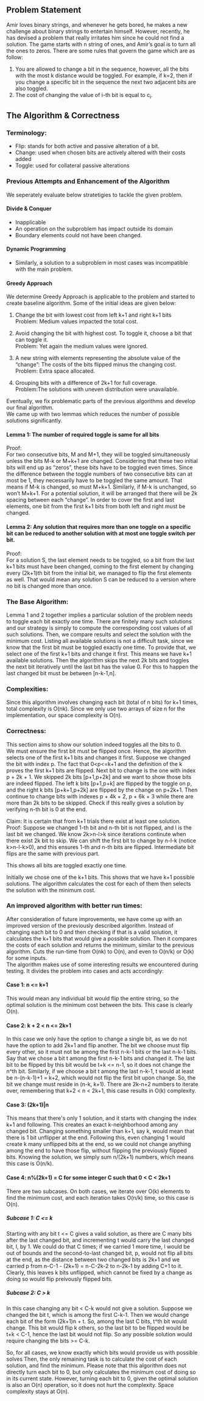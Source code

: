 ## Problem Statement

Amir loves binary strings, and whenever he gets bored, he makes a new challenge about binary strings to entertain himself. However, recently, he has devised a problem that really irritates him since he could not find a solution.
The game starts with n string of ones, and Amir’s goal is to turn all the ones to zeros. There are some rules that govern the game which are as follow:
1. You are allowed to change a bit in the sequence, however, all the bits with the most k distance would be toggled. For example, if k=2, then if you change a specific bit in the sequence the next two adjacent bits are also toggled.
2. The cost of changing the value of i-th bit is equal to c<sub>i</sub>.

## The Algorithm & Correctness


### Terminology: ###
* Flip: stands for both active and passive alteration of a bit.<br>
* Change: used when chosen bits are actively altered with their costs added <br>
* Toggle: used for collateral passive alterations <br>

### Previous Attempts and Enhancement of the Algorithm
We seperately evaluate below stratetigies to tackle the given problem. 
#### Divide & Conquer  
*  Inapplicable
*  An operation on the subproblem has impact outside its domain 
*  Boundary elements could not have been changed.
#### Dynamic Programming 
* Similarly, a solution to a subproblem in most cases was incompatible with the main problem. 
#### Greedy Approach
We determine Greedy Approach is applicable to the problem and started to create baseline algorithm. 
Some of the initial ideas are given below:
1. Change the bit with lowest cost from left k+1 and right k+1 bits  <br>
Problem: Medium values impacted the total cost. 

2. Avoid changing  the bit with highest cost.  To toggle it, choose a bit that can toggle it. <br>
Problem: Yet again the medium values were ignored.

3. A new string with elements representing the absolute value of the “change”: The costs of the bits flipped minus the changing cost. <br>
Problem: Extra space allocated. 

4. Grouping bits with a difference of 2k+1 for full coverage. <br>
Problem:The solutions with uneven distribution were unavailable.

 Eventually, we fix problematic parts of the previous algorithms and develop our final algorithm. 
 <br> We came up with two lemmas which reduces the number of possible solutions significantly.
    





#### Lemma 1: The number of required toggle is same for all bits 
Proof: <br>
For two consecutive bits, M and M+1, they will be toggled simultaneously unless the bits M-k or M+k+1 are changed. Considering that these two initial bits will end up as “zeros”, these bits have to be toggled even times. Since the difference between the toggle numbers of two consecutive bits can at most be 1, they necessarily have to be toggled the same amount. That means if M-k is changed, so must M+k+1. Similarly, if M-k is unchanged, so won’t M+k+1. For a potential solution, it will be arranged that there will be 2k spacing between each “change”. In order to cover the first and last elements, one bit from the first k+1 bits from both left and right must be changed. 

#### Lemma 2: Any solution that requires more than one toggle on a specific bit can be reduced to another solution with at most one toggle switch per bit. 
Proof: <br>
For a solution S, the last element needs to be toggled, so a bit from the last k+1 bits must have been changed, coming to the first element by changing every (2k+1)th bit from the initial bit, we managed to flip the first elements as well. That would mean any solution S can be reduced to a version where no bit is changed more than once. 

### The Base Algorithm: <br>
Lemma 1 and 2 together implies a particular solution of the problem needs to toggle each bit exactly one time.  There are finitely many such solutions and our strategy is simply to compute the corresponding cost values of all such solutions. Then, we compare results and select the solution with the minimum cost. Listing all available solutions is not a difficult task, since we know that the first bit must be toggled exactly one time. To provide that, we select one of the first k+1 bits and change it first. This means we have k+1 available solutions. Then the algorithm skips the next 2k bits and toggles the next bit iteratively until the last bit has the value 0. For this to happen the last changed bit must be between [n-k-1,n].

### Complexities:
Since this algorithm involves changing each bit (total of n bits) for k+1 times, total complexity is O(nk). Since we only use two arrays of size n for the implementation, our space complexity is O(n).

### Correctness: 
This section aims to show our solution indeed toggles all the bits to 0.<br>
We must ensure the first bit must be flipped once. Hence, the algorithm selects one of the first k+1 bits and changes it first. Suppose we changed the bit with index p. The fact that 0<p<=k+1 and the definition of the k proves the first k+1 bits are flipped. Next bit to change is the one with index   p + 2k + 1.
We skipped 2k bits [p+1,p+2k] and we want to show those bits are indeed flipped. The left k bits [p+1,p+k] are flipped by the toggle on p, and the right k bits [p+k+1,p+2k]  are flipped by the change on p+2k+1. Then continue to change bits with indexes  p + 4k + 2, p + 6k + 3 while there are more than 2k bits to be skipped. Check if this really gives a solution by verifying n-th bit is 0 at the end. <br>

Claim: It is certain that from k+1 trials there exist at least one solution. <br>
Proof: Suppose we changed 1-th bit and n-th bit is not flipped, and l is the last bit we changed. We know 2k>n-l>k since iterations continute when there exist 2k bit to skip. We can shift the first bit to change by n-l-k (notice k>n-l-k>0), and this ensures 1-th and n-th bits are flipped. Intermediate bit flips are the same with previous part.  

This shows all bits are toggled exactly one time.
<br>

Initially we chose one of the k+1 bits. This shows that we have k+1 possible solutions. The algorithm calculates the cost for each of them then selects the solution with the minimum cost.




### An improved algorithm with better run times: <br>
After consideration of future improvements, we have come up with an improved version of the previously described algorithm. Instead of changing each bit to 0 and then checking if that is a valid solution, it calculates the k+1 bits that would give a possible solution. Then it compares the costs of each solution and returns the minimum, similar to the previous algorithm. Cuts the run-time from O(nk) to O(n), and even to O(n/k) or O(k) for some inputs.<br>
The algorithm makes use of some interesting results we encountered during testing. It divides the problem into cases and acts accordingly:
#### Case 1: n <= k+1 <br>
This would mean any individual bit would flip the entire string, so the optimal solution is the minimum cost between the bits. This case is clearly O(n).<br>
#### Case 2: k + 2 < n <= 2k+1
In this case we only have the option to change a single bit, as we do not have the option to add 2k+1 and flip another. The bit we choose must flip every other, so it must not be among the first n-k-1 bits or the last n-k-1 bits. Say that we chose a bit t among the first n-k-1 bits and changed it. The last bit to be flipped by this bit would be t+k <= n-1, so it does not change the n^th bit. Similarly, if we choose a bit t among the last n-k-1, t would at least be n-(n-k-1)+1 = k+2, which would not flip the first bit upon change. So, the bit we change must reside in (n-k, k+1). There are 2k-n+2 numbers to iterate over, remembering that k+2 < n < 2k+1, this case results in O(k) complexity.
#### Case 3: (2k+1)|n 
This means that there's only 1 solution, and it starts with changing the index k+1 and following. This creates an exact k-neighborhood among any changed bit. Changing something smaller than k+1, say k, would mean that there is 1 bit unflipper at the end. Following this, even changing 1 would create k many unflipped bits at the end, so we could not change anything among the end to have those flip, without flipping the previously flipped bits. Knowing the solution, we simply sum n/(2k+1) numbers, which means this case is O(n/k).
#### Case 4: n%(2k+1) = C for some integer C such that 0 < C < 2k+1
There are two subcases. On both cases, we iterate over O(k) elements to find the minimum cost, and each iteration takes O(n/k) time, so this case is O(n).
##### Subcase 1: C <= k
Starting with any bit t <= C gives a valid solution, as there are C many bits after the last changed bit, and incrementing t would carry the last changed bit, l, by 1. We could do that C times; if we carried 1 more time, l would be out of bounds and the second-to-last changed bit, p,  would not flip all bits at the end, as the distance between two changed bits is 2k+1 and we carried p from n-C-1 - (2k+1) = n-C-2k-2 to n-2k-1 by adding C+1 to it. Clearly, this leaves k bits unflipped, which cannot be fixed by a change as doing so would flip preivously flipped bits. 
##### Subcase 2: C > k
In this case changing any bit < C-k would not give a solution. Suppose we changed the bit t, which is among the first C-k-1. Then we would change each bit of the form (2k+1)n + t. So, among the last C bits, t^th bit would change. This bit would flip k others, so the last bit to be flipped would be t+k < C-1, hence the last bit would not flip. So any possible solution would require changing the bits >= C-k. <br>

So, for all cases, we know exactly which bits would provide us with possible solves Then, the only remaining task is to calculate the cost of each solution, and find the minimum. Please note that this algorithm does not directly turn each bit to 0, but only calculates the minimum cost of doing so in its current state. However, turning each bit to 0, given the optimal solution is also an O(n) operation, so it does not hurt the complexity. Space complexity stays at O(n).
